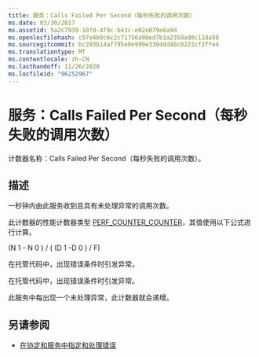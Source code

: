 ```yaml
---
title: 服务：Calls Failed Per Second（每秒失败的调用次数）
ms.date: 03/30/2017
ms.assetid: 5a2c7939-107d-4f0c-b43c-e02e079e8a9d
ms.openlocfilehash: c97e4b0c6c2c71756a9bed7b1a2359ad0c118a98
ms.sourcegitcommit: bc293b14af795e0e999e3304dd40c0222cf2ffe4
ms.translationtype: MT
ms.contentlocale: zh-CN
ms.lasthandoff: 11/26/2020
ms.locfileid: "96252967"
---
```

# <a name="service-calls-failed-per-second"></a>服务：Calls Failed Per Second（每秒失败的调用次数）

计数器名称：Calls Failed Per Second（每秒失败的调用次数）。  
  
## <a name="description"></a>描述  

 一秒钟内由此服务收到且具有未处理异常的调用次数。  
  
 此计数器的性能计数器类型 [PERF_COUNTER_COUNTER](/previous-versions/windows/it-pro/windows-server-2003/cc740048(v=ws.10))，其值使用以下公式进行计算。  
  
 (N 1 - N 0 ) / ( (D 1 -D 0 ) / F)  
  
 在托管代码中，出现错误条件时引发异常。  
  
 在托管代码中，出现错误条件时引发异常。  
  
 此服务中每出现一个未处理异常，此计数器就会递增。  
  
## <a name="see-also"></a>另请参阅

- [在协定和服务中指定和处理错误](../../specifying-and-handling-faults-in-contracts-and-services.md)
